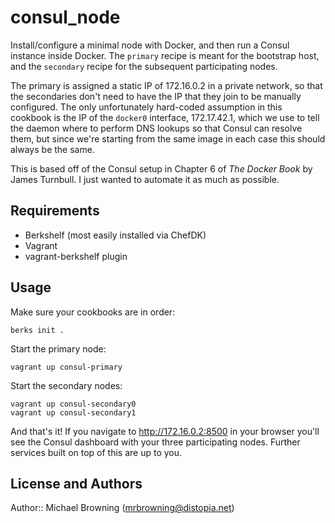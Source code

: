 # consul_node

Install/configure a minimal node with Docker, and then run a Consul instance inside Docker.
The `primary` recipe is meant for the bootstrap host, and the `secondary` recipe for the
subsequent participating nodes.

The primary is assigned a static IP of 172.16.0.2 in a private network, so that the secondaries
don't need to have the IP that they join to be manually configured. The only unfortunately
hard-coded assumption in this cookbook is the IP of the `docker0` interface, 172.17.42.1, which we
use to tell the daemon where to perform DNS lookups so that Consul can resolve them, but since
we're starting from the same image in each case this should always be the same.

This is based off of the Consul setup in Chapter 6 of *The Docker Book* by James Turnbull. I just
wanted to automate it as much as possible.

## Requirements

 - Berkshelf (most easily installed via ChefDK)
 - Vagrant
 - vagrant-berkshelf plugin

## Usage

Make sure your cookbooks are in order:

```
berks init .
```

Start the primary node:

```
vagrant up consul-primary
```

Start the secondary nodes:

```
vagrant up consul-secondary0
vagrant up consul-secondary1
```

And that's it! If you navigate to http://172.16.0.2:8500 in your browser you'll see the Consul
dashboard with your three participating nodes. Further services built on top of this are up to you.

## License and Authors

Author:: Michael Browning (mrbrowning@distopia.net)

